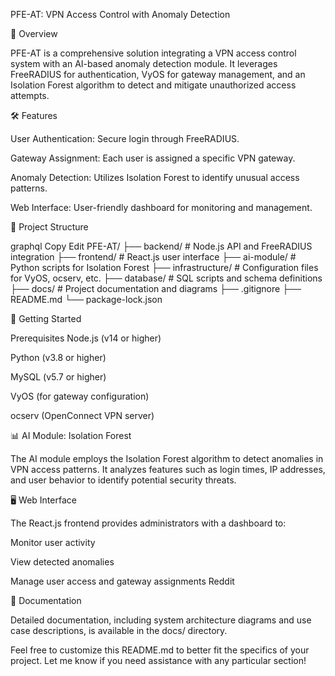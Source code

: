 PFE-AT: VPN Access Control with Anomaly Detection

📌 Overview

PFE-AT is a comprehensive solution integrating a VPN access control system with an AI-based anomaly detection module. It leverages FreeRADIUS for authentication, VyOS for gateway management, and an Isolation Forest algorithm to detect and mitigate unauthorized access attempts.



🛠️ Features

User Authentication: Secure login through FreeRADIUS.

Gateway Assignment: Each user is assigned a specific VPN gateway.

Anomaly Detection: Utilizes Isolation Forest to identify unusual access patterns.

Web Interface: User-friendly dashboard for monitoring and management.




📁 Project Structure

graphql
Copy
Edit
PFE-AT/
├── backend/           # Node.js API and FreeRADIUS integration
├── frontend/          # React.js user interface
├── ai-module/         # Python scripts for Isolation Forest
├── infrastructure/    # Configuration files for VyOS, ocserv, etc.
├── database/          # SQL scripts and schema definitions
├── docs/              # Project documentation and diagrams
├── .gitignore
├── README.md
└── package-lock.json





🚀 Getting Started

Prerequisites
Node.js (v14 or higher)

Python (v3.8 or higher)

MySQL (v5.7 or higher)

VyOS (for gateway configuration)

ocserv (OpenConnect VPN server)





📊 AI Module: Isolation Forest

The AI module employs the Isolation Forest algorithm to detect anomalies in VPN access patterns. It analyzes features such as login times, IP addresses, and user behavior to identify potential security threats.




🖥️ Web Interface

The React.js frontend provides administrators with a dashboard to:

Monitor user activity

View detected anomalies

Manage user access and gateway assignments
Reddit





📄 Documentation

Detailed documentation, including system architecture diagrams and use case descriptions, is available in the docs/ directory.




Feel free to customize this README.md to better fit the specifics of your project. Let me know if you need assistance with any particular section!

